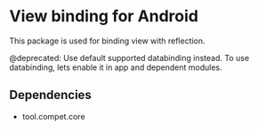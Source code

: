 # View binding for Android

This package is used for binding view with reflection.

@deprecated: Use default supported databinding instead.
To use databinding, lets enable it in app and dependent modules.


## Dependencies

- tool.compet.core
